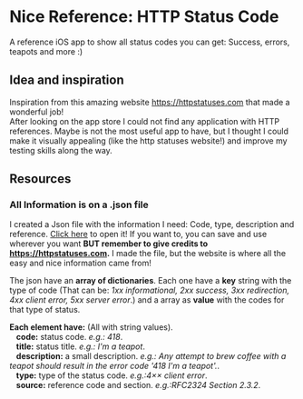 # Nice Reference: HTTP Status Code 
A reference iOS app to show all status codes you can get: Success, errors, teapots and more :)

## Idea and inspiration
Inspiration from this amazing website https://httpstatuses.com that made a wonderful job!     
After looking on the app store I could not find any application with HTTP references. Maybe is not the most useful app to have, but I thought I could make it visually appealing (like the http statuses website!) and improve my testing skills along the way. 

## Resources
### All Information is on a .json file
I created a Json file with the information I need: Code, type, description and reference. [Click here](https://github.com/juliaYamamoto/App_httpStatusCode/blob/main/httpStatusCode.json) to open it! 
If you want to, you can save and use wherever you want **BUT remember to give credits to https://httpstatuses.com.** I made the file, but the website is where all the easy and nice information came from!

The json have an **array of dictionaries**. Each one have a **key** string with the type of code (That can be: *1xx informational, 2xx success, 3xx redirection, 4xx client error, 5xx server error*.) and a array as **value** with the codes for that type of status.

**Each element have:** (All with string values).    
&nbsp;&nbsp; **code:** status code. *e.g.: 418*.    
&nbsp;&nbsp; **title:** status title. *e.g.: I'm a teapot*.    
&nbsp;&nbsp; **description:** a small description. *e.g.: Any attempt to brew coffee with a teapot should result in the error code '418 I'm a teapot'.*.    
&nbsp;&nbsp; **type:** type of the status code. *e.g.:4×× client error*.    
&nbsp;&nbsp; **source:** reference code and section. *e.g.:RFC2324 Section 2.3.2*.    


